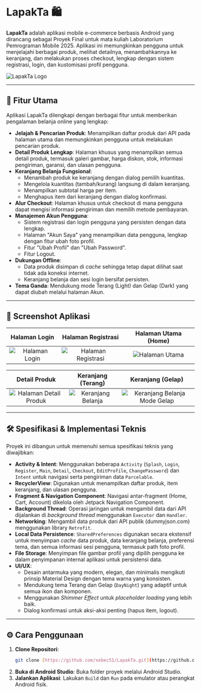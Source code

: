 # LapakTa 🛍️

**LapakTa** adalah aplikasi mobile e-commerce berbasis Android yang dirancang sebagai Proyek Final untuk mata kuliah Laboratorium Pemrograman Mobile 2025. Aplikasi ini memungkinkan pengguna untuk menjelajahi berbagai produk, melihat detailnya, menambahkannya ke keranjang, dan melakukan proses checkout, lengkap dengan sistem registrasi, login, dan kustomisasi profil pengguna.

![LapakTa Logo](https://i.imgur.com/f1tMNP7.png) 

---

## 🚀 Fitur Utama

Aplikasi LapakTa dilengkapi dengan berbagai fitur untuk memberikan pengalaman belanja online yang lengkap:

- **Jelajah & Pencarian Produk**: Menampilkan daftar produk dari API pada halaman utama dan memungkinkan pengguna untuk melakukan pencarian produk.
- **Detail Produk Lengkap**: Halaman khusus yang menampilkan semua detail produk, termasuk galeri gambar, harga diskon, stok, informasi pengiriman, garansi, dan ulasan pengguna.
- **Keranjang Belanja Fungsional**:
    - Menambah produk ke keranjang dengan dialog pemilih kuantitas.
    - Mengelola kuantitas (tambah/kurang) langsung di dalam keranjang.
    - Menampilkan subtotal harga per item.
    - Menghapus item dari keranjang dengan dialog konfirmasi.
- **Alur Checkout**: Halaman khusus untuk checkout di mana pengguna dapat mengisi informasi pengiriman dan memilih metode pembayaran.
- **Manajemen Akun Pengguna**:
    - Sistem registrasi dan login pengguna yang persisten dengan data lengkap.
    - Halaman "Akun Saya" yang menampilkan data pengguna, lengkap dengan fitur ubah foto profil.
    - Fitur "Ubah Profil" dan "Ubah Password".
    - Fitur Logout.
- **Dukungan Offline**:
    - Data produk disimpan di *cache* sehingga tetap dapat dilihat saat tidak ada koneksi internet.
    - Keranjang belanja dan sesi login bersifat persisten.
- **Tema Ganda**: Mendukung mode Terang (Light) dan Gelap (Dark) yang dapat diubah melalui halaman Akun.

---

## 📸 Screenshot Aplikasi

| Halaman Login | Halaman Registrasi | Halaman Utama (Home) |
| :---: |:---:|:---:|
| ![Halaman Login](https://i.imgur.com/jOxvbeq.png) | ![Halaman Registrasi](https://i.imgur.com/yh32p55.png) | ![Halaman Utama](https://i.imgur.com/Cfv5pa6.png) |

| Detail Produk | Keranjang (Terang) | Keranjang (Gelap) |
| :---: |:---:|:---:|
| ![Halaman Detail Produk](https://i.imgur.com/5gb8GHe.png) | ![Keranjang Belanja](https://i.imgur.com/my1zyJ9.png) | ![Keranjang Belanja Mode Gelap](https://i.imgur.com/93KaNvX.png) |

---

## 🛠️ Spesifikasi & Implementasi Teknis

Proyek ini dibangun untuk memenuhi semua spesifikasi teknis yang diwajibkan:

- **Activity & Intent**: Menggunakan beberapa `Activity` (`Splash`, `Login`, `Register`, `Main`, `Detail`, `Checkout`, `EditProfile`, `ChangePassword`) dan `Intent` untuk navigasi serta pengiriman data `Parcelable`.
- **RecyclerView**: Digunakan untuk menampilkan daftar produk, item keranjang, dan ulasan pengguna.
- **Fragment & Navigation Component**: Navigasi antar-fragment (Home, Cart, Account) dikelola oleh Jetpack Navigation Component.
- **Background Thread**: Operasi jaringan untuk mengambil data dari API dijalankan di *background thread* menggunakan `Executor` dan `Handler`.
- **Networking**: Mengambil data produk dari API publik (dummyjson.com) menggunakan library `Retrofit`.
- **Local Data Persistence**: `SharedPreferences` digunakan secara ekstensif untuk menyimpan *cache* data produk, data keranjang belanja, preferensi tema, dan semua informasi sesi pengguna, termasuk path foto profil.
- **File Storage**: Menyimpan file gambar profil yang dipilih pengguna ke dalam penyimpanan internal aplikasi untuk persistensi data.
- **UI/UX**:
    - Desain antarmuka yang modern, elegan, dan minimalis mengikuti prinsip Material Design dengan tema warna yang konsisten.
    - Mendukung tema Terang dan Gelap (`DayNight`) yang adaptif untuk semua ikon dan komponen.
    - Menggunakan *Shimmer Effect* untuk *placeholder loading* yang lebih baik.
    - Dialog konfirmasi untuk aksi-aksi penting (hapus item, logout).

---

## ⚙️ Cara Penggunaan

1.  **Clone Repositori**:
    ```bash
    git clone [https://github.com/xebec51/LapakTa.git](https://github.com/xebec51/LapakTa.git)
    ```
2.  **Buka di Android Studio**: Buka folder proyek melalui Android Studio.
3.  **Jalankan Aplikasi**: Lakukan `Build` dan `Run` pada emulator atau perangkat Android fisik.